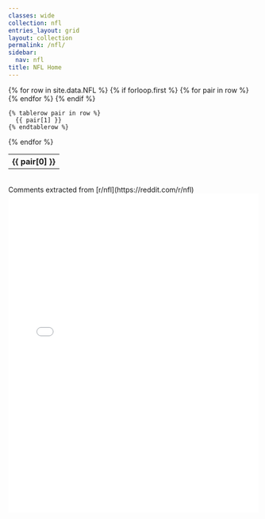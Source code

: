 ```yaml
---
classes: wide
collection: nfl
entries_layout: grid
layout: collection
permalink: /nfl/
sidebar:
  nav: nfl
title: NFL Home
---
```


<table class="sortable" id="teamTable">
  {% for row in site.data.NFL %}
    {% if forloop.first %}
    <tr>
      {% for pair in row %}
        <th class="sorttable_numeric">{{ pair[0] }}</th>
      {% endfor %}
    </tr>
    {% endif %}

    {% tablerow pair in row %}
      {{ pair[1] }}
    {% endtablerow %}
  {% endfor %}
</table>
<br>
Comments extracted from [r/nfl](https://reddit.com/r/nfl)
<iframe id="igraph" scrolling="no" style="border:none;" seamless="seamless" src="/plots/NFL/NFL.html" height="640" width="100%"></iframe>